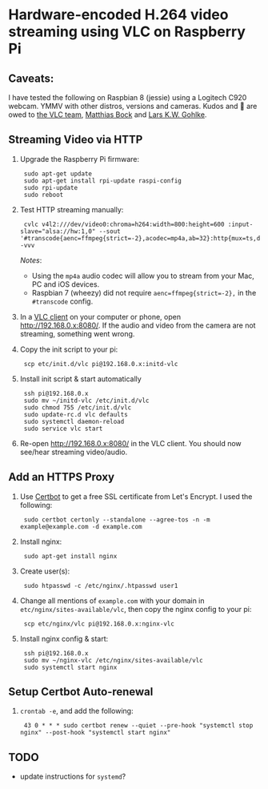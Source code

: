 # Hardware-encoded H.264 video streaming using VLC on Raspberry Pi

## Caveats:

I have tested the following on Raspbian 8 (jessie) using a Logitech C920 webcam. YMMV with other distros, versions and cameras. Kudos and  :beers: are owed to [the VLC team](https://wiki.videolan.org/Documentation:Streaming_HowTo/Advanced_Streaming_Using_the_Command_Line/#access), [Matthias Bock](https://wiki.matthiasbock.net/index.php/Logitech_C920,_streaming_H.264) and [Lars K.W. Gohlke](https://blog.lgohlke.de/2014/02/09/babyphone-mit-dem-raspberry-pi.html).

## Streaming Video via HTTP

1. Upgrade the Raspberry Pi firmware:

        sudo apt-get update
        sudo apt-get install rpi-update raspi-config
        sudo rpi-update
        sudo reboot

1. Test HTTP streaming manually:

        cvlc v4l2:///dev/video0:chroma=h264:width=800:height=600 :input-slave="alsa://hw:1,0" --sout '#transcode{aenc=ffmpeg{strict=-2},acodec=mp4a,ab=32}:http{mux=ts,dst=:8080}' -vvv
    *Notes*:

      * Using the `mp4a` audio codec will allow you to stream from your Mac, PC and iOS devices.
      * Raspbian 7 (wheezy) did not require `aenc=ffmpeg{strict=-2},` in the `#transcode` config.

1. In a [VLC client](https://www.videolan.org/) on your computer or phone, open http://192.168.0.x:8080/. If the audio and video from the camera are not streaming, something went wrong.

1. Copy the init script to your pi:

        scp etc/init.d/vlc pi@192.168.0.x:initd-vlc

1. Install init script & start automatically

        ssh pi@192.168.0.x
        sudo mv ~/initd-vlc /etc/init.d/vlc
        sudo chmod 755 /etc/init.d/vlc
        sudo update-rc.d vlc defaults
        sudo systemctl daemon-reload
        sudo service vlc start

1. Re-open http://192.168.0.x:8080/ in the VLC client. You should now see/hear streaming video/audio.

## Add an HTTPS Proxy

1. Use [Certbot](https://certbot.eff.org/) to get a free SSL certificate from Let's Encrypt. I used the following:

        sudo certbot certonly --standalone --agree-tos -n -m example@example.com -d example.com

1. Install nginx:

        sudo apt-get install nginx

1. Create user(s):

        sudo htpasswd -c /etc/nginx/.htpasswd user1

1. Change all mentions of `example.com` with your domain in `etc/nginx/sites-available/vlc`, then copy the nginx config to your pi:

        scp etc/nginx/vlc pi@192.168.0.x:nginx-vlc

1. Install nginx config & start:

        ssh pi@192.168.0.x
        sudo mv ~/nginx-vlc /etc/nginx/sites-available/vlc
        sudo systemctl start nginx

## Setup Certbot Auto-renewal

1. `crontab -e`, and add the following:

        43 0 * * * sudo certbot renew --quiet --pre-hook "systemctl stop nginx" --post-hook "systemctl start nginx"

## TODO

* update instructions for `systemd`?
